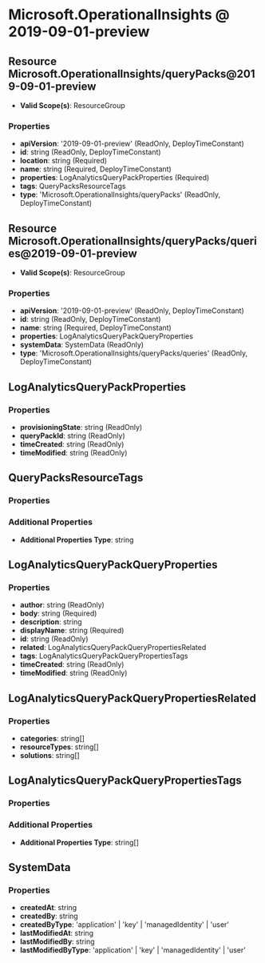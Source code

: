 # Microsoft.OperationalInsights @ 2019-09-01-preview

## Resource Microsoft.OperationalInsights/queryPacks@2019-09-01-preview
* **Valid Scope(s)**: ResourceGroup
### Properties
* **apiVersion**: '2019-09-01-preview' (ReadOnly, DeployTimeConstant)
* **id**: string (ReadOnly, DeployTimeConstant)
* **location**: string (Required)
* **name**: string (Required, DeployTimeConstant)
* **properties**: LogAnalyticsQueryPackProperties (Required)
* **tags**: QueryPacksResourceTags
* **type**: 'Microsoft.OperationalInsights/queryPacks' (ReadOnly, DeployTimeConstant)

## Resource Microsoft.OperationalInsights/queryPacks/queries@2019-09-01-preview
* **Valid Scope(s)**: ResourceGroup
### Properties
* **apiVersion**: '2019-09-01-preview' (ReadOnly, DeployTimeConstant)
* **id**: string (ReadOnly, DeployTimeConstant)
* **name**: string (Required, DeployTimeConstant)
* **properties**: LogAnalyticsQueryPackQueryProperties
* **systemData**: SystemData (ReadOnly)
* **type**: 'Microsoft.OperationalInsights/queryPacks/queries' (ReadOnly, DeployTimeConstant)

## LogAnalyticsQueryPackProperties
### Properties
* **provisioningState**: string (ReadOnly)
* **queryPackId**: string (ReadOnly)
* **timeCreated**: string (ReadOnly)
* **timeModified**: string (ReadOnly)

## QueryPacksResourceTags
### Properties
### Additional Properties
* **Additional Properties Type**: string

## LogAnalyticsQueryPackQueryProperties
### Properties
* **author**: string (ReadOnly)
* **body**: string (Required)
* **description**: string
* **displayName**: string (Required)
* **id**: string (ReadOnly)
* **related**: LogAnalyticsQueryPackQueryPropertiesRelated
* **tags**: LogAnalyticsQueryPackQueryPropertiesTags
* **timeCreated**: string (ReadOnly)
* **timeModified**: string (ReadOnly)

## LogAnalyticsQueryPackQueryPropertiesRelated
### Properties
* **categories**: string[]
* **resourceTypes**: string[]
* **solutions**: string[]

## LogAnalyticsQueryPackQueryPropertiesTags
### Properties
### Additional Properties
* **Additional Properties Type**: string[]

## SystemData
### Properties
* **createdAt**: string
* **createdBy**: string
* **createdByType**: 'application' | 'key' | 'managedIdentity' | 'user'
* **lastModifiedAt**: string
* **lastModifiedBy**: string
* **lastModifiedByType**: 'application' | 'key' | 'managedIdentity' | 'user'

